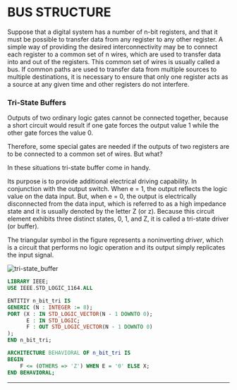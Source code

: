 # BUS STRUCTURE

Suppose that a digital system has a number of n-bit registers, and that it must be possible
to transfer data from any register to any other register. A simple way of providing the desired
interconnectivity may be to connect each register to a common set of n wires, which are used
to transfer data into and out of the registers. This common set of wires is usually called a bus.
If common paths are used to transfer data from multiple sources to multiple destinations, it is
necessary to ensure that only one register acts as a source at any given time and other
registers do not interfere.

### Tri-State Buffers

Outputs of two ordinary logic gates cannot be connected together, because a short circuit
would result if one gate forces the output value 1 while the other gate forces the value 0.

Therefore, some special gates are needed if the outputs of two registers are to be connected to
a common set of wires. But what?

In these situations tri-state buffer come in handy. 

Its purpose is to provide additional electrical driving capability. In conjunction
with the output switch. When e = 1, the output reflects the logic value on the data input. 
But, when e = 0, the output is electrically disconnected from the data input, which is referred to
as a high impedance state and it is usually denoted by the letter Z (or z). 
Because this circuit element exhibits three distinct states, 0, 1, and Z, it is
called a tri-state driver (or buffer).

The triangular symbol in the figure represents a noninverting *driver*, which is a circuit 
that performs no logic operation and its output simply replicates the input signal.

![tri-state_buffer](https://ars.els-cdn.com/content/image/3-s2.0-B9780750683975000064-f06-59-9780750683975.gif)


```vhdl
LIBRARY IEEE;
USE IEEE.STD_LOGIC_1164.ALL

ENTITIY n_bit_tri IS
GENERIC (N : INTEGER := 8);
PORT (X : IN STD_LOGIC_VECTOR(N - 1 DOWNTO 0);
      E : IN STD_LOGIC;
      F : OUT STD_LOGIC_VECTOR(N - 1 DOWNTO 0)
);
END n_bit_tri;

ARCHITECTURE BEHAVIORAL OF n_bit_tri IS
BEGIN 
    F <= (OTHERS => 'Z') WHEN E = '0' ELSE X;
END BEHAVIORAL;
```

---

